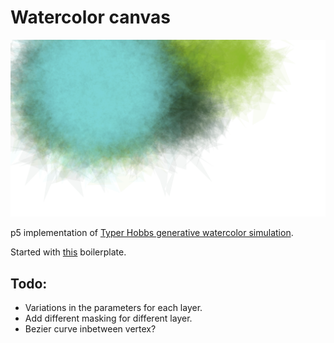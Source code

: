 # Watercolor canvas

![Sample1](samples/sample1.png)

p5 implementation of [Typer Hobbs generative watercolor simulation](http://www.tylerlhobbs.com/writings/watercolor).

Started with [this](https://github.com/mkontogiannis/p5.js-es6-babel-sass-webpack-boilerplate) boilerplate. 

## Todo:

- Variations in the parameters for each layer. 
- Add different masking for different layer.
- Bezier curve inbetween vertex?